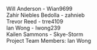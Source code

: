 Will Anderson - Wian9699  
Zahir Niebles Bedolla - zahnieb  
Trevor Reed - trre4109  
Ian Wong - Iwong239  
Kailen Sammons - Skye-Storm  
Project Team Members: Ian Wong